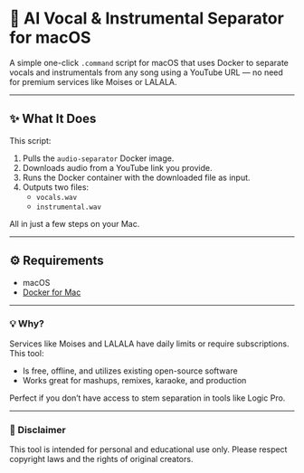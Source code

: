 # 🎵 AI Vocal & Instrumental Separator for macOS

A simple one-click `.command` script for macOS that uses Docker to separate vocals and instrumentals from any song using a YouTube URL — no need for premium services like Moises or LALALA.

---

## ✨ What It Does

This script:

1. Pulls the `audio-separator` Docker image.
2. Downloads audio from a YouTube link you provide.
3. Runs the Docker container with the downloaded file as input.
4. Outputs two files:
   - `vocals.wav`
   - `instrumental.wav`

All in just a few steps on your Mac.

---

## ⚙️ Requirements

- macOS
- [Docker for Mac](https://www.docker.com/products/docker-desktop)

---

### 💡 Why?

Services like Moises and LALALA have daily limits or require subscriptions. This tool:
- Is free, offline, and utilizes existing open-source software
- Works great for mashups, remixes, karaoke, and production
  
Perfect if you don’t have access to stem separation in tools like Logic Pro.

---

### 🚧 Disclaimer

This tool is intended for personal and educational use only. Please respect copyright laws and the rights of original creators.
